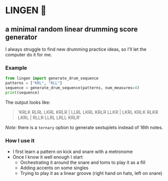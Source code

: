 # LINGEN :drum:
## a minimal random linear drumming score generator

I always struggle to find new drumming practice ideas, so I'll let the computer do it for me. 

### Example
```python
from lingen import generate_drum_sequence
patterns = ["KRL", "RLL"]
sequence = generate_drum_sequence(patterns, num_measures=4)
print(sequence)
```
The output looks like:
> 'KRLK RLRL LKRL KRLR | LLRL LKRL KRLR LLKR | LKRL KRLK RLKR LKRL | RLLR LLRL LRLL KRLR'

_Note:_ there is a `ternary` option to generate sextuplets instead of 16th notes.

### How I use it
- I first learn a pattern on kick and snare with a metronome
- Once I know it well enough I start
    - Orchestrating it around the snare and toms to play it as a fill
    - Adding accents on some singles
    - Trying to play it as a linear groove (right hand on hats, left on snare)

